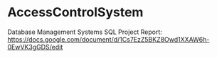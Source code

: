 # AccessControlSystem
Database Management Systems SQL Project 
Report: https://docs.google.com/document/d/1Cs7EzZ5BKZ8Owd1XXAW6h-0EwVK3gGDS/edit

